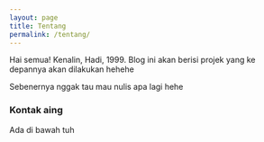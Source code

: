 ```yaml
---
layout: page
title: Tentang
permalink: /tentang/
---
```


Hai semua! Kenalin, Hadi, 1999. Blog ini akan berisi projek yang ke depannya akan dilakukan hehehe

Sebenernya nggak tau mau nulis apa lagi hehe

### Kontak aing

Ada di bawah tuh

